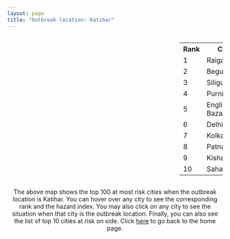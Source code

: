 ```yaml
---
layout: page
title: "Outbreak location: Katihar"
---
```

<div style="width: 100%; overflow: auto;">
<div style="width: 75%; float: left;">
<div id="mapid">
<script src="https://buda-magenta.github.io/hazard_map/load_map.js"></script>

<script>
var marker_outbreak = L.marker([25.560900, 87.647654],{"autoPan": true}).addTo(map); marker_outbreak.bindTooltip("Katihar").openTooltip();

var circle_1 = L.circle([25.680654, 88.124646], {"pane": "markerPane", "color": "red", "fill": true, "fillOpacity": 0.2, "fillRule": "evenodd", "lineCap": "round", "lineJoin": "round", "opacity": 1.0, "radius": 68097, "stroke": true, "weight": 3}).addTo(map);
circle_1.bindTooltip("Raiganj<br>rank: 1<br>hazard index: 0.068097")
circle_1.bindPopup('<a href="https://buda-magenta.github.io/hazard_map/Raiganj">Raiganj</a>')

var circle_2 = L.circle([25.512719, 86.090571], {"pane": "markerPane", "color": "red", "fill": true, "fillOpacity": 0.2, "fillRule": "evenodd", "lineCap": "round", "lineJoin": "round", "opacity": 1.0, "radius": 66455, "stroke": true, "weight": 3}).addTo(map);
circle_2.bindTooltip("Begusarai<br>rank: 2<br>hazard index: 0.066455")
circle_2.bindPopup('<a href="https://buda-magenta.github.io/hazard_map/Begusarai">Begusarai</a>')

var circle_3 = L.circle([26.716413, 88.430992], {"pane": "markerPane", "color": "red", "fill": true, "fillOpacity": 0.2, "fillRule": "evenodd", "lineCap": "round", "lineJoin": "round", "opacity": 1.0, "radius": 41022, "stroke": true, "weight": 3}).addTo(map);
circle_3.bindTooltip("Siliguri<br>rank: 3<br>hazard index: 0.041023")
circle_3.bindPopup('<a href="https://buda-magenta.github.io/hazard_map/Siliguri">Siliguri</a>')

var circle_4 = L.circle([26.000000, 87.500000], {"pane": "markerPane", "color": "red", "fill": true, "fillOpacity": 0.2, "fillRule": "evenodd", "lineCap": "round", "lineJoin": "round", "opacity": 1.0, "radius": 40676, "stroke": true, "weight": 3}).addTo(map);
circle_4.bindTooltip("Purnia<br>rank: 4<br>hazard index: 0.040676")
circle_4.bindPopup('<a href="https://buda-magenta.github.io/hazard_map/Purnia">Purnia</a>')

var circle_5 = L.circle([24.965712, 88.127778], {"pane": "markerPane", "color": "red", "fill": true, "fillOpacity": 0.2, "fillRule": "evenodd", "lineCap": "round", "lineJoin": "round", "opacity": 1.0, "radius": 18860, "stroke": true, "weight": 3}).addTo(map);
circle_5.bindTooltip("English Bazar<br>rank: 5<br>hazard index: 0.018860")
circle_5.bindPopup('<a href="https://buda-magenta.github.io/hazard_map/English_Bazar">English Bazar</a>')

var circle_6 = L.circle([28.651718, 77.221939], {"pane": "markerPane", "color": "red", "fill": true, "fillOpacity": 0.2, "fillRule": "evenodd", "lineCap": "round", "lineJoin": "round", "opacity": 1.0, "radius": 17809, "stroke": true, "weight": 3}).addTo(map);
circle_6.bindTooltip("Delhi<br>rank: 6<br>hazard index: 0.017809")
circle_6.bindPopup('<a href="https://buda-magenta.github.io/hazard_map/Delhi">Delhi</a>')

var circle_7 = L.circle([22.541418, 88.357691], {"pane": "markerPane", "color": "red", "fill": true, "fillOpacity": 0.2, "fillRule": "evenodd", "lineCap": "round", "lineJoin": "round", "opacity": 1.0, "radius": 16831, "stroke": true, "weight": 3}).addTo(map);
circle_7.bindTooltip("Kolkata<br>rank: 7<br>hazard index: 0.016831")
circle_7.bindPopup('<a href="https://buda-magenta.github.io/hazard_map/Kolkata">Kolkata</a>')

var circle_8 = L.circle([25.609324, 85.123525], {"pane": "markerPane", "color": "red", "fill": true, "fillOpacity": 0.2, "fillRule": "evenodd", "lineCap": "round", "lineJoin": "round", "opacity": 1.0, "radius": 14185, "stroke": true, "weight": 3}).addTo(map);
circle_8.bindTooltip("Patna<br>rank: 8<br>hazard index: 0.014186")
circle_8.bindPopup('<a href="https://buda-magenta.github.io/hazard_map/Patna">Patna</a>')

var circle_9 = L.circle([26.298638, 87.953148], {"pane": "markerPane", "color": "red", "fill": true, "fillOpacity": 0.2, "fillRule": "evenodd", "lineCap": "round", "lineJoin": "round", "opacity": 1.0, "radius": 12810, "stroke": true, "weight": 3}).addTo(map);
circle_9.bindTooltip("Kishanganj<br>rank: 9<br>hazard index: 0.012810")
circle_9.bindPopup('<a href="https://buda-magenta.github.io/hazard_map/Kishanganj">Kishanganj</a>')

var circle_10 = L.circle([25.832642, 86.614893], {"pane": "markerPane", "color": "red", "fill": true, "fillOpacity": 0.2, "fillRule": "evenodd", "lineCap": "round", "lineJoin": "round", "opacity": 1.0, "radius": 11995, "stroke": true, "weight": 3}).addTo(map);
circle_10.bindTooltip("Saharsa<br>rank: 10<br>hazard index: 0.011995")
circle_10.bindPopup('<a href="https://buda-magenta.github.io/hazard_map/Saharsa">Saharsa</a>')

var circle_11 = L.circle([26.083143, 86.032571], {"pane": "markerPane", "color": "red", "fill": true, "fillOpacity": 0.2, "fillRule": "evenodd", "lineCap": "round", "lineJoin": "round", "opacity": 1.0, "radius": 10270, "stroke": true, "weight": 3}).addTo(map);
circle_11.bindTooltip("Darbhanga<br>rank: 11<br>hazard index: 0.010270")
circle_11.bindPopup('<a href="https://buda-magenta.github.io/hazard_map/Darbhanga">Darbhanga</a>')

var circle_12 = L.circle([23.687130, 86.974659], {"pane": "markerPane", "color": "red", "fill": true, "fillOpacity": 0.2, "fillRule": "evenodd", "lineCap": "round", "lineJoin": "round", "opacity": 1.0, "radius": 7095, "stroke": true, "weight": 3}).addTo(map);
circle_12.bindTooltip("Asansol<br>rank: 12<br>hazard index: 0.007096")
circle_12.bindPopup('<a href="https://buda-magenta.github.io/hazard_map/Asansol">Asansol</a>')

var circle_13 = L.circle([26.180598, 91.753943], {"pane": "markerPane", "color": "red", "fill": true, "fillOpacity": 0.2, "fillRule": "evenodd", "lineCap": "round", "lineJoin": "round", "opacity": 1.0, "radius": 5857, "stroke": true, "weight": 3}).addTo(map);
circle_13.bindTooltip("Guwahati<br>rank: 13<br>hazard index: 0.005858")
circle_13.bindPopup('<a href="https://buda-magenta.github.io/hazard_map/Guwahati">Guwahati</a>')

var circle_14 = L.circle([25.286698, 87.132254], {"pane": "markerPane", "color": "red", "fill": true, "fillOpacity": 0.2, "fillRule": "evenodd", "lineCap": "round", "lineJoin": "round", "opacity": 1.0, "radius": 4614, "stroke": true, "weight": 3}).addTo(map);
circle_14.bindTooltip("Bhagalpur<br>rank: 14<br>hazard index: 0.004615")
circle_14.bindPopup('<a href="https://buda-magenta.github.io/hazard_map/Bhagalpur">Bhagalpur</a>')

var circle_15 = L.circle([26.626484, 88.734077], {"pane": "markerPane", "color": "red", "fill": true, "fillOpacity": 0.2, "fillRule": "evenodd", "lineCap": "round", "lineJoin": "round", "opacity": 1.0, "radius": 4254, "stroke": true, "weight": 3}).addTo(map);
circle_15.bindTooltip("Jalpaiguri<br>rank: 15<br>hazard index: 0.004255")
circle_15.bindPopup('<a href="https://buda-magenta.github.io/hazard_map/Jalpaiguri">Jalpaiguri</a>')

var circle_16 = L.circle([26.838100, 80.934600], {"pane": "markerPane", "color": "red", "fill": true, "fillOpacity": 0.2, "fillRule": "evenodd", "lineCap": "round", "lineJoin": "round", "opacity": 1.0, "radius": 4099, "stroke": true, "weight": 3}).addTo(map);
circle_16.bindTooltip("Lucknow<br>rank: 16<br>hazard index: 0.004099")
circle_16.bindPopup('<a href="https://buda-magenta.github.io/hazard_map/Lucknow">Lucknow</a>')

var circle_17 = L.circle([26.460914, 80.321759], {"pane": "markerPane", "color": "red", "fill": true, "fillOpacity": 0.2, "fillRule": "evenodd", "lineCap": "round", "lineJoin": "round", "opacity": 1.0, "radius": 4057, "stroke": true, "weight": 3}).addTo(map);
circle_17.bindTooltip("Kanpur<br>rank: 17<br>hazard index: 0.004057")
circle_17.bindPopup('<a href="https://buda-magenta.github.io/hazard_map/Kanpur">Kanpur</a>')

var circle_18 = L.circle([27.037755, 88.263176], {"pane": "markerPane", "color": "red", "fill": true, "fillOpacity": 0.2, "fillRule": "evenodd", "lineCap": "round", "lineJoin": "round", "opacity": 1.0, "radius": 2821, "stroke": true, "weight": 3}).addTo(map);
circle_18.bindTooltip("Darjeeling<br>rank: 18<br>hazard index: 0.002822")
circle_18.bindPopup('<a href="https://buda-magenta.github.io/hazard_map/Darjeeling">Darjeeling</a>')

var circle_19 = L.circle([23.535048, 87.338043], {"pane": "markerPane", "color": "red", "fill": true, "fillOpacity": 0.2, "fillRule": "evenodd", "lineCap": "round", "lineJoin": "round", "opacity": 1.0, "radius": 2673, "stroke": true, "weight": 3}).addTo(map);
circle_19.bindTooltip("Durgapur<br>rank: 19<br>hazard index: 0.002674")
circle_19.bindPopup('<a href="https://buda-magenta.github.io/hazard_map/Durgapur">Durgapur</a>')

var circle_20 = L.circle([25.263487, 88.789003], {"pane": "markerPane", "color": "red", "fill": true, "fillOpacity": 0.2, "fillRule": "evenodd", "lineCap": "round", "lineJoin": "round", "opacity": 1.0, "radius": 2396, "stroke": true, "weight": 3}).addTo(map);
circle_20.bindTooltip("Balurghat<br>rank: 20<br>hazard index: 0.002396")
circle_20.bindPopup('<a href="https://buda-magenta.github.io/hazard_map/Balurghat">Balurghat</a>')

var circle_21 = L.circle([26.698885, 88.320030], {"pane": "markerPane", "color": "red", "fill": true, "fillOpacity": 0.2, "fillRule": "evenodd", "lineCap": "round", "lineJoin": "round", "opacity": 1.0, "radius": 2073, "stroke": true, "weight": 3}).addTo(map);
circle_21.bindTooltip("Bagdogra<br>rank: 21<br>hazard index: 0.002073")
circle_21.bindPopup('<a href="https://buda-magenta.github.io/hazard_map/Bagdogra">Bagdogra</a>')

var circle_22 = L.circle([30.909016, 75.851601], {"pane": "markerPane", "color": "red", "fill": true, "fillOpacity": 0.2, "fillRule": "evenodd", "lineCap": "round", "lineJoin": "round", "opacity": 1.0, "radius": 2051, "stroke": true, "weight": 3}).addTo(map);
circle_22.bindTooltip("Ludhiana<br>rank: 22<br>hazard index: 0.002051")
circle_22.bindPopup('<a href="https://buda-magenta.github.io/hazard_map/Ludhiana">Ludhiana</a>')

var circle_23 = L.circle([31.634308, 74.873679], {"pane": "markerPane", "color": "red", "fill": true, "fillOpacity": 0.2, "fillRule": "evenodd", "lineCap": "round", "lineJoin": "round", "opacity": 1.0, "radius": 1418, "stroke": true, "weight": 3}).addTo(map);
circle_23.bindTooltip("Amritsar<br>rank: 23<br>hazard index: 0.001418")
circle_23.bindPopup('<a href="https://buda-magenta.github.io/hazard_map/Amritsar">Amritsar</a>')

var circle_24 = L.circle([23.250000, 87.750000], {"pane": "markerPane", "color": "red", "fill": true, "fillOpacity": 0.2, "fillRule": "evenodd", "lineCap": "round", "lineJoin": "round", "opacity": 1.0, "radius": 1319, "stroke": true, "weight": 3}).addTo(map);
circle_24.bindTooltip("Barddhaman<br>rank: 24<br>hazard index: 0.001319")
circle_24.bindPopup('<a href="https://buda-magenta.github.io/hazard_map/Barddhaman">Barddhaman</a>')

var circle_25 = L.circle([27.876990, 78.137290], {"pane": "markerPane", "color": "red", "fill": true, "fillOpacity": 0.2, "fillRule": "evenodd", "lineCap": "round", "lineJoin": "round", "opacity": 1.0, "radius": 1238, "stroke": true, "weight": 3}).addTo(map);
circle_25.bindTooltip("Aligarh<br>rank: 25<br>hazard index: 0.001239")
circle_25.bindPopup('<a href="https://buda-magenta.github.io/hazard_map/Aligarh">Aligarh</a>')

var circle_26 = L.circle([31.292011, 75.568058], {"pane": "markerPane", "color": "red", "fill": true, "fillOpacity": 0.2, "fillRule": "evenodd", "lineCap": "round", "lineJoin": "round", "opacity": 1.0, "radius": 1095, "stroke": true, "weight": 3}).addTo(map);
circle_26.bindTooltip("Jalandhar<br>rank: 26<br>hazard index: 0.001096")
circle_26.bindPopup('<a href="https://buda-magenta.github.io/hazard_map/Jalandhar">Jalandhar</a>')

var circle_27 = L.circle([24.379576, 88.585573], {"pane": "markerPane", "color": "red", "fill": true, "fillOpacity": 0.2, "fillRule": "evenodd", "lineCap": "round", "lineJoin": "round", "opacity": 1.0, "radius": 1016, "stroke": true, "weight": 3}).addTo(map);
circle_27.bindTooltip("Baharampur<br>rank: 27<br>hazard index: 0.001017")
circle_27.bindPopup('<a href="https://buda-magenta.github.io/hazard_map/Baharampur">Baharampur</a>')

var circle_28 = L.circle([26.671329, 83.364583], {"pane": "markerPane", "color": "red", "fill": true, "fillOpacity": 0.2, "fillRule": "evenodd", "lineCap": "round", "lineJoin": "round", "opacity": 1.0, "radius": 976, "stroke": true, "weight": 3}).addTo(map);
circle_28.bindTooltip("Gorakhpur<br>rank: 28<br>hazard index: 0.000976")
circle_28.bindPopup('<a href="https://buda-magenta.github.io/hazard_map/Gorakhpur">Gorakhpur</a>')

var circle_29 = L.circle([25.220812, 86.517204], {"pane": "markerPane", "color": "red", "fill": true, "fillOpacity": 0.2, "fillRule": "evenodd", "lineCap": "round", "lineJoin": "round", "opacity": 1.0, "radius": 959, "stroke": true, "weight": 3}).addTo(map);
circle_29.bindTooltip("Munger<br>rank: 29<br>hazard index: 0.000960")
circle_29.bindPopup('<a href="https://buda-magenta.github.io/hazard_map/Munger">Munger</a>')

var circle_30 = L.circle([26.148658, 85.340013], {"pane": "markerPane", "color": "red", "fill": true, "fillOpacity": 0.2, "fillRule": "evenodd", "lineCap": "round", "lineJoin": "round", "opacity": 1.0, "radius": 881, "stroke": true, "weight": 3}).addTo(map);
circle_30.bindTooltip("Muzaffarpur<br>rank: 30<br>hazard index: 0.000881")
circle_30.bindPopup('<a href="https://buda-magenta.github.io/hazard_map/Muzaffarpur">Muzaffarpur</a>')

var circle_31 = L.circle([24.476642, 86.606732], {"pane": "markerPane", "color": "red", "fill": true, "fillOpacity": 0.2, "fillRule": "evenodd", "lineCap": "round", "lineJoin": "round", "opacity": 1.0, "radius": 824, "stroke": true, "weight": 3}).addTo(map);
circle_31.bindTooltip("Deoghar<br>rank: 31<br>hazard index: 0.000825")
circle_31.bindPopup('<a href="https://buda-magenta.github.io/hazard_map/Deoghar">Deoghar</a>')

var circle_32 = L.circle([22.707369, 88.374437], {"pane": "markerPane", "color": "red", "fill": true, "fillOpacity": 0.2, "fillRule": "evenodd", "lineCap": "round", "lineJoin": "round", "opacity": 1.0, "radius": 801, "stroke": true, "weight": 3}).addTo(map);
circle_32.bindTooltip("Baranagar<br>rank: 32<br>hazard index: 0.000802")
circle_32.bindPopup('<a href="https://buda-magenta.github.io/hazard_map/Baranagar">Baranagar</a>')

var circle_33 = L.circle([25.133173, 86.525040], {"pane": "markerPane", "color": "red", "fill": true, "fillOpacity": 0.2, "fillRule": "evenodd", "lineCap": "round", "lineJoin": "round", "opacity": 1.0, "radius": 768, "stroke": true, "weight": 3}).addTo(map);
circle_33.bindTooltip("Kharagpur<br>rank: 33<br>hazard index: 0.000768")
circle_33.bindPopup('<a href="https://buda-magenta.github.io/hazard_map/Kharagpur">Kharagpur</a>')

var circle_34 = L.circle([27.177366, 78.389912], {"pane": "markerPane", "color": "red", "fill": true, "fillOpacity": 0.2, "fillRule": "evenodd", "lineCap": "round", "lineJoin": "round", "opacity": 1.0, "radius": 752, "stroke": true, "weight": 3}).addTo(map);
circle_34.bindTooltip("Firozabad<br>rank: 34<br>hazard index: 0.000752")
circle_34.bindPopup('<a href="https://buda-magenta.github.io/hazard_map/Firozabad">Firozabad</a>')

var circle_35 = L.circle([24.796436, 85.007956], {"pane": "markerPane", "color": "red", "fill": true, "fillOpacity": 0.2, "fillRule": "evenodd", "lineCap": "round", "lineJoin": "round", "opacity": 1.0, "radius": 723, "stroke": true, "weight": 3}).addTo(map);
circle_35.bindTooltip("Gaya<br>rank: 35<br>hazard index: 0.000723")
circle_35.bindPopup('<a href="https://buda-magenta.github.io/hazard_map/Gaya">Gaya</a>')

var circle_36 = L.circle([23.795281, 86.430964], {"pane": "markerPane", "color": "red", "fill": true, "fillOpacity": 0.2, "fillRule": "evenodd", "lineCap": "round", "lineJoin": "round", "opacity": 1.0, "radius": 700, "stroke": true, "weight": 3}).addTo(map);
circle_36.bindTooltip("Dhanbad<br>rank: 36<br>hazard index: 0.000700")
circle_36.bindPopup('<a href="https://buda-magenta.github.io/hazard_map/Dhanbad">Dhanbad</a>')

var circle_37 = L.circle([27.484460, 94.901945], {"pane": "markerPane", "color": "red", "fill": true, "fillOpacity": 0.2, "fillRule": "evenodd", "lineCap": "round", "lineJoin": "round", "opacity": 1.0, "radius": 664, "stroke": true, "weight": 3}).addTo(map);
circle_37.bindTooltip("Dibrugarh<br>rank: 37<br>hazard index: 0.000664")
circle_37.bindPopup('<a href="https://buda-magenta.github.io/hazard_map/Dibrugarh">Dibrugarh</a>')

var circle_38 = L.circle([25.623400, 85.041700], {"pane": "markerPane", "color": "red", "fill": true, "fillOpacity": 0.2, "fillRule": "evenodd", "lineCap": "round", "lineJoin": "round", "opacity": 1.0, "radius": 514, "stroke": true, "weight": 3}).addTo(map);
circle_38.bindTooltip("Dinapur Nizamat<br>rank: 38<br>hazard index: 0.000514")
circle_38.bindPopup('<a href="https://buda-magenta.github.io/hazard_map/Dinapur_Nizamat">Dinapur Nizamat</a>')

var circle_39 = L.circle([22.591260, 88.390964], {"pane": "markerPane", "color": "red", "fill": true, "fillOpacity": 0.2, "fillRule": "evenodd", "lineCap": "round", "lineJoin": "round", "opacity": 1.0, "radius": 492, "stroke": true, "weight": 3}).addTo(map);
circle_39.bindTooltip("Bidhan Nagar<br>rank: 39<br>hazard index: 0.000493")
circle_39.bindPopup('<a href="https://buda-magenta.github.io/hazard_map/Bidhan_Nagar">Bidhan Nagar</a>')

var circle_40 = L.circle([25.913591, 93.728371], {"pane": "markerPane", "color": "red", "fill": true, "fillOpacity": 0.2, "fillRule": "evenodd", "lineCap": "round", "lineJoin": "round", "opacity": 1.0, "radius": 466, "stroke": true, "weight": 3}).addTo(map);
circle_40.bindTooltip("Dimapur<br>rank: 40<br>hazard index: 0.000467")
circle_40.bindPopup('<a href="https://buda-magenta.github.io/hazard_map/Dimapur">Dimapur</a>')

var circle_41 = L.circle([23.388901, 88.372439], {"pane": "markerPane", "color": "red", "fill": true, "fillOpacity": 0.2, "fillRule": "evenodd", "lineCap": "round", "lineJoin": "round", "opacity": 1.0, "radius": 463, "stroke": true, "weight": 3}).addTo(map);
circle_41.bindTooltip("Nabadwip<br>rank: 41<br>hazard index: 0.000464")
circle_41.bindPopup('<a href="https://buda-magenta.github.io/hazard_map/Nabadwip">Nabadwip</a>')

var circle_42 = L.circle([25.329791, 86.456777], {"pane": "markerPane", "color": "red", "fill": true, "fillOpacity": 0.2, "fillRule": "evenodd", "lineCap": "round", "lineJoin": "round", "opacity": 1.0, "radius": 434, "stroke": true, "weight": 3}).addTo(map);
circle_42.bindTooltip("Jamalpur<br>rank: 42<br>hazard index: 0.000435")
circle_42.bindPopup('<a href="https://buda-magenta.github.io/hazard_map/Jamalpur">Jamalpur</a>')

var circle_43 = L.circle([25.623457, 84.596839], {"pane": "markerPane", "color": "red", "fill": true, "fillOpacity": 0.2, "fillRule": "evenodd", "lineCap": "round", "lineJoin": "round", "opacity": 1.0, "radius": 392, "stroke": true, "weight": 3}).addTo(map);
circle_43.bindTooltip("Arrah<br>rank: 43<br>hazard index: 0.000392")
circle_43.bindPopup('<a href="https://buda-magenta.github.io/hazard_map/Arrah">Arrah</a>')

var circle_44 = L.circle([23.370035, 85.325013], {"pane": "markerPane", "color": "red", "fill": true, "fillOpacity": 0.2, "fillRule": "evenodd", "lineCap": "round", "lineJoin": "round", "opacity": 1.0, "radius": 382, "stroke": true, "weight": 3}).addTo(map);
circle_44.bindTooltip("Ranchi<br>rank: 44<br>hazard index: 0.000382")
circle_44.bindPopup('<a href="https://buda-magenta.github.io/hazard_map/Ranchi">Ranchi</a>')

var circle_45 = L.circle([22.794910, 88.331772], {"pane": "markerPane", "color": "red", "fill": true, "fillOpacity": 0.2, "fillRule": "evenodd", "lineCap": "round", "lineJoin": "round", "opacity": 1.0, "radius": 370, "stroke": true, "weight": 3}).addTo(map);
circle_45.bindTooltip("Baidyabati<br>rank: 45<br>hazard index: 0.000371")
circle_45.bindPopup('<a href="https://buda-magenta.github.io/hazard_map/Baidyabati">Baidyabati</a>')

var circle_46 = L.circle([29.391275, 76.977168], {"pane": "markerPane", "color": "red", "fill": true, "fillOpacity": 0.2, "fillRule": "evenodd", "lineCap": "round", "lineJoin": "round", "opacity": 1.0, "radius": 364, "stroke": true, "weight": 3}).addTo(map);
circle_46.bindTooltip("Panipat<br>rank: 46<br>hazard index: 0.000364")
circle_46.bindPopup('<a href="https://buda-magenta.github.io/hazard_map/Panipat">Panipat</a>')

var circle_47 = L.circle([29.680327, 76.989625], {"pane": "markerPane", "color": "red", "fill": true, "fillOpacity": 0.2, "fillRule": "evenodd", "lineCap": "round", "lineJoin": "round", "opacity": 1.0, "radius": 355, "stroke": true, "weight": 3}).addTo(map);
circle_47.bindTooltip("Karnal<br>rank: 47<br>hazard index: 0.000355")
circle_47.bindPopup('<a href="https://buda-magenta.github.io/hazard_map/Karnal">Karnal</a>')

var circle_48 = L.circle([29.003314, 77.016732], {"pane": "markerPane", "color": "red", "fill": true, "fillOpacity": 0.2, "fillRule": "evenodd", "lineCap": "round", "lineJoin": "round", "opacity": 1.0, "radius": 342, "stroke": true, "weight": 3}).addTo(map);
circle_48.bindTooltip("Sonipat<br>rank: 48<br>hazard index: 0.000343")
circle_48.bindPopup('<a href="https://buda-magenta.github.io/hazard_map/Sonipat">Sonipat</a>')

var circle_49 = L.circle([26.718324, 79.090254], {"pane": "markerPane", "color": "red", "fill": true, "fillOpacity": 0.2, "fillRule": "evenodd", "lineCap": "round", "lineJoin": "round", "opacity": 1.0, "radius": 323, "stroke": true, "weight": 3}).addTo(map);
circle_49.bindTooltip("Etawah<br>rank: 49<br>hazard index: 0.000323")
circle_49.bindPopup('<a href="https://buda-magenta.github.io/hazard_map/Etawah">Etawah</a>')

var circle_50 = L.circle([22.965365, 88.403973], {"pane": "markerPane", "color": "red", "fill": true, "fillOpacity": 0.2, "fillRule": "evenodd", "lineCap": "round", "lineJoin": "round", "opacity": 1.0, "radius": 318, "stroke": true, "weight": 3}).addTo(map);
circle_50.bindTooltip("Bansberia<br>rank: 50<br>hazard index: 0.000318")
circle_50.bindPopup('<a href="https://buda-magenta.github.io/hazard_map/Bansberia">Bansberia</a>')

var circle_51 = L.circle([22.974972, 88.434592], {"pane": "markerPane", "color": "red", "fill": true, "fillOpacity": 0.2, "fillRule": "evenodd", "lineCap": "round", "lineJoin": "round", "opacity": 1.0, "radius": 308, "stroke": true, "weight": 3}).addTo(map);
circle_51.bindTooltip("Kalyani<br>rank: 51<br>hazard index: 0.000308")
circle_51.bindPopup('<a href="https://buda-magenta.github.io/hazard_map/Kalyani">Kalyani</a>')

var circle_52 = L.circle([19.075990, 72.877393], {"pane": "markerPane", "color": "red", "fill": true, "fillOpacity": 0.2, "fillRule": "evenodd", "lineCap": "round", "lineJoin": "round", "opacity": 1.0, "radius": 305, "stroke": true, "weight": 3}).addTo(map);
circle_52.bindTooltip("Mumbai<br>rank: 52<br>hazard index: 0.000306")
circle_52.bindPopup('<a href="https://buda-magenta.github.io/hazard_map/Mumbai">Mumbai</a>')

var circle_53 = L.circle([25.720581, 85.255560], {"pane": "markerPane", "color": "red", "fill": true, "fillOpacity": 0.2, "fillRule": "evenodd", "lineCap": "round", "lineJoin": "round", "opacity": 1.0, "radius": 288, "stroke": true, "weight": 3}).addTo(map);
circle_53.bindTooltip("Hajipur<br>rank: 53<br>hazard index: 0.000289")
circle_53.bindPopup('<a href="https://buda-magenta.github.io/hazard_map/Hajipur">Hajipur</a>')

var circle_54 = L.circle([27.329046, 88.612267], {"pane": "markerPane", "color": "red", "fill": true, "fillOpacity": 0.2, "fillRule": "evenodd", "lineCap": "round", "lineJoin": "round", "opacity": 1.0, "radius": 283, "stroke": true, "weight": 3}).addTo(map);
circle_54.bindTooltip("Gangtok<br>rank: 54<br>hazard index: 0.000284")
circle_54.bindPopup('<a href="https://buda-magenta.github.io/hazard_map/Gangtok">Gangtok</a>')

var circle_55 = L.circle([25.773344, 84.784977], {"pane": "markerPane", "color": "red", "fill": true, "fillOpacity": 0.2, "fillRule": "evenodd", "lineCap": "round", "lineJoin": "round", "opacity": 1.0, "radius": 262, "stroke": true, "weight": 3}).addTo(map);
circle_55.bindTooltip("Chapra<br>rank: 55<br>hazard index: 0.000263")
circle_55.bindPopup('<a href="https://buda-magenta.github.io/hazard_map/Chapra">Chapra</a>')

var circle_56 = L.circle([28.428262, 77.002700], {"pane": "markerPane", "color": "red", "fill": true, "fillOpacity": 0.2, "fillRule": "evenodd", "lineCap": "round", "lineJoin": "round", "opacity": 1.0, "radius": 251, "stroke": true, "weight": 3}).addTo(map);
circle_56.bindTooltip("Gurgaon<br>rank: 56<br>hazard index: 0.000252")
circle_56.bindPopup('<a href="https://buda-magenta.github.io/hazard_map/Gurgaon">Gurgaon</a>')

var circle_57 = L.circle([22.472223, 88.093845], {"pane": "markerPane", "color": "red", "fill": true, "fillOpacity": 0.2, "fillRule": "evenodd", "lineCap": "round", "lineJoin": "round", "opacity": 1.0, "radius": 246, "stroke": true, "weight": 3}).addTo(map);
circle_57.bindTooltip("Uluberia<br>rank: 57<br>hazard index: 0.000246")
circle_57.bindPopup('<a href="https://buda-magenta.github.io/hazard_map/Uluberia">Uluberia</a>')

var circle_58 = L.circle([28.402979, 77.310384], {"pane": "markerPane", "color": "red", "fill": true, "fillOpacity": 0.2, "fillRule": "evenodd", "lineCap": "round", "lineJoin": "round", "opacity": 1.0, "radius": 231, "stroke": true, "weight": 3}).addTo(map);
circle_58.bindTooltip("Faridabad<br>rank: 58<br>hazard index: 0.000231")
circle_58.bindPopup('<a href="https://buda-magenta.github.io/hazard_map/Faridabad">Faridabad</a>')

var circle_59 = L.circle([26.575504, 80.613762], {"pane": "markerPane", "color": "red", "fill": true, "fillOpacity": 0.2, "fillRule": "evenodd", "lineCap": "round", "lineJoin": "round", "opacity": 1.0, "radius": 221, "stroke": true, "weight": 3}).addTo(map);
circle_59.bindTooltip("Unnao<br>rank: 59<br>hazard index: 0.000221")
circle_59.bindPopup('<a href="https://buda-magenta.github.io/hazard_map/Unnao">Unnao</a>')

var circle_60 = L.circle([23.831238, 91.282382], {"pane": "markerPane", "color": "red", "fill": true, "fillOpacity": 0.2, "fillRule": "evenodd", "lineCap": "round", "lineJoin": "round", "opacity": 1.0, "radius": 206, "stroke": true, "weight": 3}).addTo(map);
circle_60.bindTooltip("Agartala<br>rank: 60<br>hazard index: 0.000206")
circle_60.bindPopup('<a href="https://buda-magenta.github.io/hazard_map/Agartala">Agartala</a>')

var circle_61 = L.circle([25.531031, 78.652689], {"pane": "markerPane", "color": "red", "fill": true, "fillOpacity": 0.2, "fillRule": "evenodd", "lineCap": "round", "lineJoin": "round", "opacity": 1.0, "radius": 206, "stroke": true, "weight": 3}).addTo(map);
circle_61.bindTooltip("Jhansi<br>rank: 61<br>hazard index: 0.000206")
circle_61.bindPopup('<a href="https://buda-magenta.github.io/hazard_map/Jhansi">Jhansi</a>')

var circle_62 = L.circle([22.890183, 88.426939], {"pane": "markerPane", "color": "red", "fill": true, "fillOpacity": 0.2, "fillRule": "evenodd", "lineCap": "round", "lineJoin": "round", "opacity": 1.0, "radius": 192, "stroke": true, "weight": 3}).addTo(map);
circle_62.bindTooltip("Naihati<br>rank: 62<br>hazard index: 0.000192")
circle_62.bindPopup('<a href="https://buda-magenta.github.io/hazard_map/Naihati">Naihati</a>')

var circle_63 = L.circle([24.817861, 92.756221], {"pane": "markerPane", "color": "red", "fill": true, "fillOpacity": 0.2, "fillRule": "evenodd", "lineCap": "round", "lineJoin": "round", "opacity": 1.0, "radius": 186, "stroke": true, "weight": 3}).addTo(map);
circle_63.bindTooltip("Silchar<br>rank: 63<br>hazard index: 0.000187")
circle_63.bindPopup('<a href="https://buda-magenta.github.io/hazard_map/Silchar">Silchar</a>')

var circle_64 = L.circle([28.901090, 76.580194], {"pane": "markerPane", "color": "red", "fill": true, "fillOpacity": 0.2, "fillRule": "evenodd", "lineCap": "round", "lineJoin": "round", "opacity": 1.0, "radius": 183, "stroke": true, "weight": 3}).addTo(map);
circle_64.bindTooltip("Rohtak<br>rank: 64<br>hazard index: 0.000183")
circle_64.bindPopup('<a href="https://buda-magenta.github.io/hazard_map/Rohtak">Rohtak</a>')

var circle_65 = L.circle([25.205305, 85.514612], {"pane": "markerPane", "color": "red", "fill": true, "fillOpacity": 0.2, "fillRule": "evenodd", "lineCap": "round", "lineJoin": "round", "opacity": 1.0, "radius": 179, "stroke": true, "weight": 3}).addTo(map);
circle_65.bindTooltip("Biharsharif<br>rank: 65<br>hazard index: 0.000179")
circle_65.bindPopup('<a href="https://buda-magenta.github.io/hazard_map/Biharsharif">Biharsharif</a>')

var circle_66 = L.circle([26.131004, 84.391257], {"pane": "markerPane", "color": "red", "fill": true, "fillOpacity": 0.2, "fillRule": "evenodd", "lineCap": "round", "lineJoin": "round", "opacity": 1.0, "radius": 172, "stroke": true, "weight": 3}).addTo(map);
circle_66.bindTooltip("Siwan<br>rank: 66<br>hazard index: 0.000173")
circle_66.bindPopup('<a href="https://buda-magenta.github.io/hazard_map/Siwan">Siwan</a>')

var circle_67 = L.circle([27.573243, 78.111739], {"pane": "markerPane", "color": "red", "fill": true, "fillOpacity": 0.2, "fillRule": "evenodd", "lineCap": "round", "lineJoin": "round", "opacity": 1.0, "radius": 171, "stroke": true, "weight": 3}).addTo(map);
circle_67.bindTooltip("Hathras<br>rank: 67<br>hazard index: 0.000172")
circle_67.bindPopup('<a href="https://buda-magenta.github.io/hazard_map/Hathras">Hathras</a>')

var circle_68 = L.circle([26.423847, 83.762732], {"pane": "markerPane", "color": "red", "fill": true, "fillOpacity": 0.2, "fillRule": "evenodd", "lineCap": "round", "lineJoin": "round", "opacity": 1.0, "radius": 165, "stroke": true, "weight": 3}).addTo(map);
circle_68.bindTooltip("Deoria<br>rank: 68<br>hazard index: 0.000166")
circle_68.bindPopup('<a href="https://buda-magenta.github.io/hazard_map/Deoria">Deoria</a>')

var circle_69 = L.circle([27.109667, 81.918329], {"pane": "markerPane", "color": "red", "fill": true, "fillOpacity": 0.2, "fillRule": "evenodd", "lineCap": "round", "lineJoin": "round", "opacity": 1.0, "radius": 164, "stroke": true, "weight": 3}).addTo(map);
circle_69.bindTooltip("Gonda<br>rank: 69<br>hazard index: 0.000165")
circle_69.bindPopup('<a href="https://buda-magenta.github.io/hazard_map/Gonda">Gonda</a>')

var circle_70 = L.circle([25.152471, 85.006878], {"pane": "markerPane", "color": "red", "fill": true, "fillOpacity": 0.2, "fillRule": "evenodd", "lineCap": "round", "lineJoin": "round", "opacity": 1.0, "radius": 163, "stroke": true, "weight": 3}).addTo(map);
circle_70.bindTooltip("Jehanabad<br>rank: 70<br>hazard index: 0.000164")
circle_70.bindPopup('<a href="https://buda-magenta.github.io/hazard_map/Jehanabad">Jehanabad</a>')

var circle_71 = L.circle([25.438130, 81.833800], {"pane": "markerPane", "color": "red", "fill": true, "fillOpacity": 0.2, "fillRule": "evenodd", "lineCap": "round", "lineJoin": "round", "opacity": 1.0, "radius": 160, "stroke": true, "weight": 3}).addTo(map);
circle_71.bindTooltip("Allahabad<br>rank: 71<br>hazard index: 0.000161")
circle_71.bindPopup('<a href="https://buda-magenta.github.io/hazard_map/Allahabad">Allahabad</a>')

var circle_72 = L.circle([12.979120, 77.591300], {"pane": "markerPane", "color": "red", "fill": true, "fillOpacity": 0.2, "fillRule": "evenodd", "lineCap": "round", "lineJoin": "round", "opacity": 1.0, "radius": 160, "stroke": true, "weight": 3}).addTo(map);
circle_72.bindTooltip("Bangalore<br>rank: 72<br>hazard index: 0.000161")
circle_72.bindPopup('<a href="https://buda-magenta.github.io/hazard_map/Bangalore">Bangalore</a>')

var circle_73 = L.circle([28.863842, 78.805778], {"pane": "markerPane", "color": "red", "fill": true, "fillOpacity": 0.2, "fillRule": "evenodd", "lineCap": "round", "lineJoin": "round", "opacity": 1.0, "radius": 160, "stroke": true, "weight": 3}).addTo(map);
circle_73.bindTooltip("Moradabad<br>rank: 73<br>hazard index: 0.000161")
circle_73.bindPopup('<a href="https://buda-magenta.github.io/hazard_map/Moradabad">Moradabad</a>')

var circle_74 = L.circle([25.565691, 80.063489], {"pane": "markerPane", "color": "red", "fill": true, "fillOpacity": 0.2, "fillRule": "evenodd", "lineCap": "round", "lineJoin": "round", "opacity": 1.0, "radius": 158, "stroke": true, "weight": 3}).addTo(map);
circle_74.bindTooltip("Khanna<br>rank: 74<br>hazard index: 0.000159")
circle_74.bindPopup('<a href="https://buda-magenta.github.io/hazard_map/Khanna">Khanna</a>')

var circle_75 = L.circle([29.000653, 77.768229], {"pane": "markerPane", "color": "red", "fill": true, "fillOpacity": 0.2, "fillRule": "evenodd", "lineCap": "round", "lineJoin": "round", "opacity": 1.0, "radius": 155, "stroke": true, "weight": 3}).addTo(map);
circle_75.bindTooltip("Meerut<br>rank: 75<br>hazard index: 0.000155")
circle_75.bindPopup('<a href="https://buda-magenta.github.io/hazard_map/Meerut">Meerut</a>')

var circle_76 = L.circle([22.695034, 88.377060], {"pane": "markerPane", "color": "red", "fill": true, "fillOpacity": 0.2, "fillRule": "evenodd", "lineCap": "round", "lineJoin": "round", "opacity": 1.0, "radius": 147, "stroke": true, "weight": 3}).addTo(map);
circle_76.bindTooltip("Panihati<br>rank: 76<br>hazard index: 0.000147")
circle_76.bindPopup('<a href="https://buda-magenta.github.io/hazard_map/Panihati">Panihati</a>')

var circle_77 = L.circle([23.699128, 85.991069], {"pane": "markerPane", "color": "red", "fill": true, "fillOpacity": 0.2, "fillRule": "evenodd", "lineCap": "round", "lineJoin": "round", "opacity": 1.0, "radius": 147, "stroke": true, "weight": 3}).addTo(map);
circle_77.bindTooltip("Bokaro<br>rank: 77<br>hazard index: 0.000147")
circle_77.bindPopup('<a href="https://buda-magenta.github.io/hazard_map/Bokaro">Bokaro</a>')

var circle_78 = L.circle([26.724789, 82.793269], {"pane": "markerPane", "color": "red", "fill": true, "fillOpacity": 0.2, "fillRule": "evenodd", "lineCap": "round", "lineJoin": "round", "opacity": 1.0, "radius": 145, "stroke": true, "weight": 3}).addTo(map);
circle_78.bindTooltip("Basti<br>rank: 78<br>hazard index: 0.000145")
circle_78.bindPopup('<a href="https://buda-magenta.github.io/hazard_map/Basti">Basti</a>')

var circle_79 = L.circle([28.205907, 77.875714], {"pane": "markerPane", "color": "red", "fill": true, "fillOpacity": 0.2, "fillRule": "evenodd", "lineCap": "round", "lineJoin": "round", "opacity": 1.0, "radius": 138, "stroke": true, "weight": 3}).addTo(map);
circle_79.bindTooltip("Khurja<br>rank: 79<br>hazard index: 0.000138")
circle_79.bindPopup('<a href="https://buda-magenta.github.io/hazard_map/Khurja">Khurja</a>')

var circle_80 = L.circle([30.384367, 76.770421], {"pane": "markerPane", "color": "red", "fill": true, "fillOpacity": 0.2, "fillRule": "evenodd", "lineCap": "round", "lineJoin": "round", "opacity": 1.0, "radius": 134, "stroke": true, "weight": 3}).addTo(map);
circle_80.bindTooltip("Ambala<br>rank: 80<br>hazard index: 0.000134")
circle_80.bindPopup('<a href="https://buda-magenta.github.io/hazard_map/Ambala">Ambala</a>')

var circle_81 = L.circle([25.335649, 83.007629], {"pane": "markerPane", "color": "red", "fill": true, "fillOpacity": 0.2, "fillRule": "evenodd", "lineCap": "round", "lineJoin": "round", "opacity": 1.0, "radius": 132, "stroke": true, "weight": 3}).addTo(map);
circle_81.bindTooltip("Varanasi<br>rank: 81<br>hazard index: 0.000132")
circle_81.bindPopup('<a href="https://buda-magenta.github.io/hazard_map/Varanasi">Varanasi</a>')

var circle_82 = L.circle([28.753900, 77.399900], {"pane": "markerPane", "color": "red", "fill": true, "fillOpacity": 0.2, "fillRule": "evenodd", "lineCap": "round", "lineJoin": "round", "opacity": 1.0, "radius": 123, "stroke": true, "weight": 3}).addTo(map);
circle_82.bindTooltip("Khora<br>rank: 82<br>hazard index: 0.000123")
circle_82.bindPopup('<a href="https://buda-magenta.github.io/hazard_map/Khora">Khora</a>')

var circle_83 = L.circle([22.801519, 86.202958], {"pane": "markerPane", "color": "red", "fill": true, "fillOpacity": 0.2, "fillRule": "evenodd", "lineCap": "round", "lineJoin": "round", "opacity": 1.0, "radius": 122, "stroke": true, "weight": 3}).addTo(map);
circle_83.bindTooltip("Jamshedpur<br>rank: 83<br>hazard index: 0.000123")
circle_83.bindPopup('<a href="https://buda-magenta.github.io/hazard_map/Jamshedpur">Jamshedpur</a>')

var circle_84 = L.circle([22.670728, 88.376342], {"pane": "markerPane", "color": "red", "fill": true, "fillOpacity": 0.2, "fillRule": "evenodd", "lineCap": "round", "lineJoin": "round", "opacity": 1.0, "radius": 119, "stroke": true, "weight": 3}).addTo(map);
circle_84.bindTooltip("Kamarhati<br>rank: 84<br>hazard index: 0.000120")
circle_84.bindPopup('<a href="https://buda-magenta.github.io/hazard_map/Kamarhati">Kamarhati</a>')

var circle_85 = L.circle([29.988077, 77.508130], {"pane": "markerPane", "color": "red", "fill": true, "fillOpacity": 0.2, "fillRule": "evenodd", "lineCap": "round", "lineJoin": "round", "opacity": 1.0, "radius": 119, "stroke": true, "weight": 3}).addTo(map);
circle_85.bindTooltip("Saharanpur<br>rank: 85<br>hazard index: 0.000120")
circle_85.bindPopup('<a href="https://buda-magenta.github.io/hazard_map/Saharanpur">Saharanpur</a>')

var circle_86 = L.circle([25.576045, 91.882528], {"pane": "markerPane", "color": "red", "fill": true, "fillOpacity": 0.2, "fillRule": "evenodd", "lineCap": "round", "lineJoin": "round", "opacity": 1.0, "radius": 115, "stroke": true, "weight": 3}).addTo(map);
circle_86.bindTooltip("Shillong<br>rank: 86<br>hazard index: 0.000116")
circle_86.bindPopup('<a href="https://buda-magenta.github.io/hazard_map/Shillong">Shillong</a>')

var circle_87 = L.circle([23.021624, 72.579707], {"pane": "markerPane", "color": "red", "fill": true, "fillOpacity": 0.2, "fillRule": "evenodd", "lineCap": "round", "lineJoin": "round", "opacity": 1.0, "radius": 115, "stroke": true, "weight": 3}).addTo(map);
circle_87.bindTooltip("Ahmedabad<br>rank: 87<br>hazard index: 0.000116")
circle_87.bindPopup('<a href="https://buda-magenta.github.io/hazard_map/Ahmedabad">Ahmedabad</a>')

var circle_88 = L.circle([26.250000, 81.250000], {"pane": "markerPane", "color": "red", "fill": true, "fillOpacity": 0.2, "fillRule": "evenodd", "lineCap": "round", "lineJoin": "round", "opacity": 1.0, "radius": 114, "stroke": true, "weight": 3}).addTo(map);
circle_88.bindTooltip("Rae Bareli<br>rank: 88<br>hazard index: 0.000114")
circle_88.bindPopup('<a href="https://buda-magenta.github.io/hazard_map/Rae_Bareli">Rae Bareli</a>')

var circle_89 = L.circle([27.175255, 78.009816], {"pane": "markerPane", "color": "red", "fill": true, "fillOpacity": 0.2, "fillRule": "evenodd", "lineCap": "round", "lineJoin": "round", "opacity": 1.0, "radius": 112, "stroke": true, "weight": 3}).addTo(map);
circle_89.bindTooltip("Agra<br>rank: 89<br>hazard index: 0.000113")
circle_89.bindPopup('<a href="https://buda-magenta.github.io/hazard_map/Agra">Agra</a>')

var circle_90 = L.circle([17.388786, 78.461065], {"pane": "markerPane", "color": "red", "fill": true, "fillOpacity": 0.2, "fillRule": "evenodd", "lineCap": "round", "lineJoin": "round", "opacity": 1.0, "radius": 112, "stroke": true, "weight": 3}).addTo(map);
circle_90.bindTooltip("Hyderabad<br>rank: 90<br>hazard index: 0.000113")
circle_90.bindPopup('<a href="https://buda-magenta.github.io/hazard_map/Hyderabad">Hyderabad</a>')

var circle_91 = L.circle([22.646958, 88.343612], {"pane": "markerPane", "color": "red", "fill": true, "fillOpacity": 0.2, "fillRule": "evenodd", "lineCap": "round", "lineJoin": "round", "opacity": 1.0, "radius": 109, "stroke": true, "weight": 3}).addTo(map);
circle_91.bindTooltip("Bally<br>rank: 91<br>hazard index: 0.000110")
circle_91.bindPopup('<a href="https://buda-magenta.github.io/hazard_map/Bally">Bally</a>')

var circle_92 = L.circle([26.915458, 75.818982], {"pane": "markerPane", "color": "red", "fill": true, "fillOpacity": 0.2, "fillRule": "evenodd", "lineCap": "round", "lineJoin": "round", "opacity": 1.0, "radius": 109, "stroke": true, "weight": 3}).addTo(map);
circle_92.bindTooltip("Jaipur<br>rank: 92<br>hazard index: 0.000109")
circle_92.bindPopup('<a href="https://buda-magenta.github.io/hazard_map/Jaipur">Jaipur</a>')

var circle_93 = L.circle([20.266777, 85.843559], {"pane": "markerPane", "color": "red", "fill": true, "fillOpacity": 0.2, "fillRule": "evenodd", "lineCap": "round", "lineJoin": "round", "opacity": 1.0, "radius": 108, "stroke": true, "weight": 3}).addTo(map);
circle_93.bindTooltip("Bhubaneswar<br>rank: 93<br>hazard index: 0.000108")
circle_93.bindPopup('<a href="https://buda-magenta.github.io/hazard_map/Bhubaneswar">Bhubaneswar</a>')

var circle_94 = L.circle([31.608574, 75.846442], {"pane": "markerPane", "color": "red", "fill": true, "fillOpacity": 0.2, "fillRule": "evenodd", "lineCap": "round", "lineJoin": "round", "opacity": 1.0, "radius": 107, "stroke": true, "weight": 3}).addTo(map);
circle_94.bindTooltip("Hoshiarpur<br>rank: 94<br>hazard index: 0.000108")
circle_94.bindPopup('<a href="https://buda-magenta.github.io/hazard_map/Hoshiarpur">Hoshiarpur</a>')

var circle_95 = L.circle([23.332200, 86.361600], {"pane": "markerPane", "color": "red", "fill": true, "fillOpacity": 0.2, "fillRule": "evenodd", "lineCap": "round", "lineJoin": "round", "opacity": 1.0, "radius": 103, "stroke": true, "weight": 3}).addTo(map);
circle_95.bindTooltip("Purulia<br>rank: 95<br>hazard index: 0.000104")
circle_95.bindPopup('<a href="https://buda-magenta.github.io/hazard_map/Purulia">Purulia</a>')

var circle_96 = L.circle([28.733400, 77.298600], {"pane": "markerPane", "color": "red", "fill": true, "fillOpacity": 0.2, "fillRule": "evenodd", "lineCap": "round", "lineJoin": "round", "opacity": 1.0, "radius": 101, "stroke": true, "weight": 3}).addTo(map);
circle_96.bindTooltip("Loni<br>rank: 96<br>hazard index: 0.000102")
circle_96.bindPopup('<a href="https://buda-magenta.github.io/hazard_map/Loni">Loni</a>')

var circle_97 = L.circle([13.083694, 80.270186], {"pane": "markerPane", "color": "red", "fill": true, "fillOpacity": 0.2, "fillRule": "evenodd", "lineCap": "round", "lineJoin": "round", "opacity": 1.0, "radius": 98, "stroke": true, "weight": 3}).addTo(map);
circle_97.bindTooltip("Chennai<br>rank: 97<br>hazard index: 0.000098")
circle_97.bindPopup('<a href="https://buda-magenta.github.io/hazard_map/Chennai">Chennai</a>')

var circle_98 = L.circle([22.508621, 88.253218], {"pane": "markerPane", "color": "red", "fill": true, "fillOpacity": 0.2, "fillRule": "evenodd", "lineCap": "round", "lineJoin": "round", "opacity": 1.0, "radius": 97, "stroke": true, "weight": 3}).addTo(map);
circle_98.bindTooltip("Maheshtala<br>rank: 98<br>hazard index: 0.000098")
circle_98.bindPopup('<a href="https://buda-magenta.github.io/hazard_map/Maheshtala">Maheshtala</a>')

var circle_99 = L.circle([26.669512, 84.957411], {"pane": "markerPane", "color": "red", "fill": true, "fillOpacity": 0.2, "fillRule": "evenodd", "lineCap": "round", "lineJoin": "round", "opacity": 1.0, "radius": 97, "stroke": true, "weight": 3}).addTo(map);
circle_99.bindTooltip("Motihari<br>rank: 99<br>hazard index: 0.000098")
circle_99.bindPopup('<a href="https://buda-magenta.github.io/hazard_map/Motihari">Motihari</a>')

var circle_100 = L.circle([18.521428, 73.854454], {"pane": "markerPane", "color": "red", "fill": true, "fillOpacity": 0.2, "fillRule": "evenodd", "lineCap": "round", "lineJoin": "round", "opacity": 1.0, "radius": 95, "stroke": true, "weight": 3}).addTo(map);
circle_100.bindTooltip("Pune<br>rank: 100<br>hazard index: 0.000096")
circle_100.bindPopup('<a href="https://buda-magenta.github.io/hazard_map/Pune">Pune</a>')
</script>
</div>
</div>


<div style="width: 20%; float: right;">
<table>
<tr>
<th>Rank</th>
<th>City</th>
</tr>

<tr>
<td>1</td>
<td>Raiganj</td>
</tr>

<tr>
<td>2</td>
<td>Begusarai</td>
</tr>

<tr>
<td>3</td>
<td>Siliguri</td>
</tr>

<tr>
<td>4</td>
<td>Purnia</td>
</tr>

<tr>
<td>5</td>
<td>English Bazar</td>
</tr>

<tr>
<td>6</td>
<td>Delhi</td>
</tr>

<tr>
<td>7</td>
<td>Kolkata</td>
</tr>

<tr>
<td>8</td>
<td>Patna</td>
</tr>

<tr>
<td>9</td>
<td>Kishanganj</td>
</tr>

<tr>
<td>10</td>
<td>Saharsa</td>
</tr>

</table>
</div>
</div>


<p align="center"> The above map shows the top 100 at most risk cities when the outbreak location is Katihar. You can hover over any city to see the corresponding rank and the hazard index. You may also click on any city to see the situation when that city is the outbreak location. Finally, you can also see the list of top 10 cities at risk on side.  Click <a href="https://buda-magenta.github.io/hazard_map/">here</a> to go back to the home page.
</p>